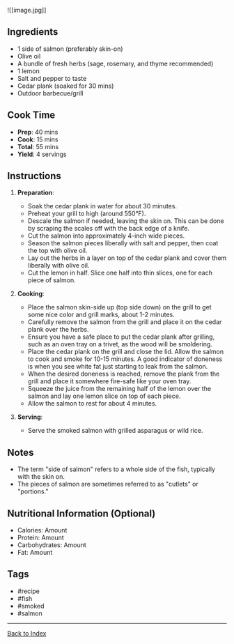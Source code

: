 ![[image.jpg]]

## Ingredients
- 1 side of salmon (preferably skin-on)
- Olive oil
- A bundle of fresh herbs (sage, rosemary, and thyme recommended)
- 1 lemon
- Salt and pepper to taste
- Cedar plank (soaked for 30 mins)
- Outdoor barbecue/grill

## Cook Time
- **Prep**: 40 mins
- **Cook**: 15 mins
- **Total**: 55 mins
- **Yield**: 4 servings

## Instructions
1. **Preparation**:
    - Soak the cedar plank in water for about 30 minutes.
    - Preheat your grill to high (around 550°F).
    - Descale the salmon if needed, leaving the skin on. This can be done by scraping the scales off with the back edge of a knife.
    - Cut the salmon into approximately 4-inch wide pieces.
    - Season the salmon pieces liberally with salt and pepper, then coat the top with olive oil.
    - Lay out the herbs in a layer on top of the cedar plank and cover them liberally with olive oil.
    - Cut the lemon in half. Slice one half into thin slices, one for each piece of salmon.

2. **Cooking**:
    - Place the salmon skin-side up (top side down) on the grill to get some nice color and grill marks, about 1-2 minutes.
    - Carefully remove the salmon from the grill and place it on the cedar plank over the herbs.
    - Ensure you have a safe place to put the cedar plank after grilling, such as an oven tray on a trivet, as the wood will be smoldering.
    - Place the cedar plank on the grill and close the lid. Allow the salmon to cook and smoke for 10-15 minutes. A good indicator of doneness is when you see white fat just starting to leak from the salmon.
    - When the desired doneness is reached, remove the plank from the grill and place it somewhere fire-safe like your oven tray.
    - Squeeze the juice from the remaining half of the lemon over the salmon and lay one lemon slice on top of each piece.
    - Allow the salmon to rest for about 4 minutes.

3. **Serving**:
    - Serve the smoked salmon with grilled asparagus or wild rice.

## Notes
- The term "side of salmon" refers to a whole side of the fish, typically with the skin on.
- The pieces of salmon are sometimes referred to as "cutlets" or "portions."

## Nutritional Information (Optional)
- Calories: Amount
- Protein: Amount
- Carbohydrates: Amount
- Fat: Amount

## Tags
- #recipe
- #fish
- #smoked
- #salmon

---

[Back to Index](index.md)